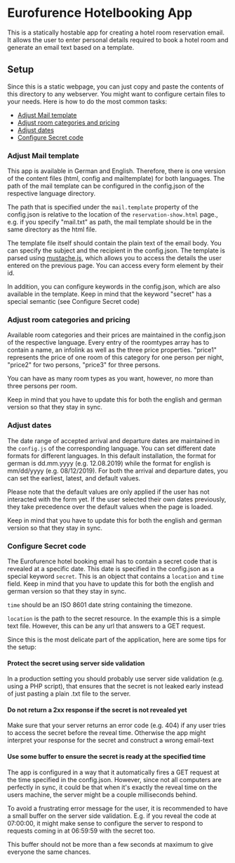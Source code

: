 # Eurofurence Hotelbooking App

This is a statically hostable app for creating a hotel room reservation email. It allows the user to enter personal details required to book a hotel room and generate an email text based on a template.

## Setup

Since this is a static webpage, you can just copy and paste the contents of this directory to any webserver. You might want to configure certain files to your needs. Here is how to do the most common tasks:

- [Adjust Mail template](#adjust-mail-template)
- [Adjust room categories and pricing](#adjust-room-categories-and-pricing)
- [Adjust dates](#adjust-dates)
- [Configure Secret code](#configure-secret-code)

### Adjust Mail template

This app is available in German and English. Therefore, there is one version of the content files (html, config and mailtemplate) for both languages. The path of the mail template can be configured in the config.json of the respective language directory.

The path that is specified under the `mail.template` property of the config.json is relative to the location of the `reservation-show.html` page., e.g. if you specify "mail.txt" as path, the mail template should be in the same directory as the html file.

The template file itself should contain the plain text of the email body. You can specify the subject and the recipient in the config.json. The template is parsed using [mustache.js](https://github.com/janl/mustache.js), which allows you to access the details the user entered on the previous page. You can access every form element by their id.

In addition, you can configure keywords in the config.json, which are also available in the template. Keep in mind that the keyword "secret" has a special semantic (see Configure Secret code)

### Adjust room categories and pricing

Available room categories and their prices are maintained in the config.json of the respective language. Every entry of the roomtypes array has to contain a name, an infolink as well as the three price properties. "price1" represents the price of one room of this category for one person per night, "price2" for two persons, "price3" for three persons.

You can have as many room types as you want, however, no more than three persons per room.

Keep in mind that you have to update this for both the english and german version so that they stay in sync.

### Adjust dates

The date range of accepted arrival and departure dates are maintained in the `config.js` of the corresponding language. You can set different date formats for different languages. In this default installation, the format for german is dd.mm.yyyy (e.g. 12.08.2019) while the format for english is mm/dd/yyyy (e.g. 08/12/2019). For both the arrival and departure dates, you can set the earliest, latest, and default values.

Please note that the default values are only applied if the user has not interacted with the form yet. If the user selected their own dates previously, they take precedence over the default values when the page is loaded.

Keep in mind that you have to update this for both the english and german version so that they stay in sync.

### Configure Secret code

The Eurofurence hotel booking email has to contain a secret code that is revealed at a specific date. This date is specified in the config.json as a special keyword `secret`. This is an object that contains a `location` and `time` field.
Keep in mind that you have to update this for both the english and german version so that they stay in sync.

`time` should be an ISO 8601 date string containing the timezone.

`location` is the path to the secret resource. In the example this is a simple text file. However, this can be any url that answers to a GET request.

Since this is the most delicate part of the application, here are some tips for the setup:

#### Protect the secret using server side validation

In a production setting you should probably use server side validation (e.g. using a PHP script), that ensures that the secret is not leaked early instead of just pasting a plain .txt file to the server.

#### Do not return a 2xx response if the secret is not revealed yet

Make sure that your server returns an error code (e.g. 404) if any user tries to access the secret before the reveal time. Otherwise the app might interpret your response for the secret and construct a wrong email-text

#### Use some buffer to ensure the secret is ready at the specified time

The app is configured in a way that it automatically fires a GET request at the time specified in the config.json. However, since not all computers are perfectly in sync, it could be that when it's exactly the reveal time on the users machine, the server might be a couple milliseconds behind.

To avoid a frustrating error message for the user, it is recommended to have a small buffer on the server side validation. E.g. if you reveal the code at 07:00:00, it might make sense to configure the server to respond to requests coming in at 06:59:59 with the secret too.

This buffer should not be more than a few seconds at maximum to give everyone the same chances.
